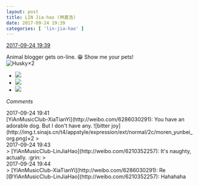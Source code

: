 ```yaml
---
layout: post
title: LIN Jia-hao (林嘉浩)
date: 2017-09-24 19:39
categories: [ 'lin-jia-hao' ]
---
```


<div class="weibo-info">
  <a href="http://weibo.com/6210352257/Fnk8bfgiX">2017-09-24 19:39</a>
</div>

Animal blogger gets on-line. :grin: Show me your pets!  
![Husky](http://img.t.sinajs.cn/t4/appstyle/expression/ext/normal/74/moren_hashiqi_org.png)×2

<!-- more -->

<ul class="weibo-pic-list-1">
  <li class="weibo-pic">
    <a href="http://wx3.sinaimg.cn/mw690/006Mi0jTgy1fjuvbmrbi2j30k00zkgqw.jpg"><img src="http://wx3.sinaimg.cn/thumb150/006Mi0jTgy1fjuvbmrbi2j30k00zkgqw.jpg" /></a>
  </li>
  <li class="weibo-pic">
    <a href="http://wx1.sinaimg.cn/mw690/006Mi0jTgy1fjuvbnt5c6j30m80etabw.jpg"><img src="http://wx1.sinaimg.cn/thumb150/006Mi0jTgy1fjuvbnt5c6j30m80etabw.jpg" /></a>
  </li>
  <li class="weibo-pic">
    <a href="http://wx3.sinaimg.cn/mw690/006Mi0jTgy1fjuvbognrxj30qo0zk0wl.jpg"><img src="http://wx3.sinaimg.cn/thumb150/006Mi0jTgy1fjuvbognrxj30qo0zk0wl.jpg" /></a>
  </li>
</ul>

*Comments*

<div class="weibo-info">2017-09-24 19:41</div>
[YiAnMusicClub-XiaTianYi](http://weibo.com/6286030291): You have an adorable dog. But I don't have any. ![bitter joy](http://img.t.sinajs.cn/t4/appstyle/expression/ext/normal/2c/moren_yunbei_org.png)×2
> <div class="weibo-info">2017-09-24 19:43</div>
> [YiAnMusicClub-LinJiaHao](http://weibo.com/6210352257): It's naughty, actually. :grin:
> <div class="weibo-info">2017-09-24 19:44</div>
> [YiAnMusicClub-XiaTianYi](http://weibo.com/6286030291): Re [@YiAnMusicClub-LinJiaHao](http://weibo.com/6210352257): Hahahaha

